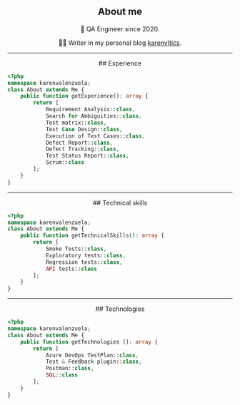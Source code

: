 <div align="center">

## About me

🌟 QA Engineer since 2020.

 ✍🏼 Writer in my personal blog [karenvltics](https://karenvltics.blogspot.com/).

</div>

---
<div align="center">
## Experience
 </div>
 
```php
<?php
namespace karenvalenzuela;
class About extends Me {
    public function getExperience(): array {
        return [
            Requirement Analysis::class,
            Search for Ambiguities::class,
            Test matrix::class,
            Test Case Design::class,
            Execution of Test Cases::class,
            Defect Report::class,
            Defect Tracking::class,
            Test Status Report::class,
            Scrum::class
        ];
    }
}
```
            
---
<div align="center">
## Technical skills
 </div>
 
```php
<?php
namespace karenvalenzuela;
class About extends Me {
    public function getTechnicalSkills(): array {
        return [            
            Smoke Tests::class,
            Exploratory tests::class,
            Regression tests::class,
            API tests::class
        ];
    }
}
```


---
<div align="center">
## Technologies 
 </div>
 
```php
<?php
namespace karenvalenzuela;
class About extends Me {
    public function getTechnologies (): array {
        return [            
            Azure DevOps TestPlan::class,
            Test & Feedback plugin::class,
            Postman::class,
            SQL::class
        ];
    }
}
```
